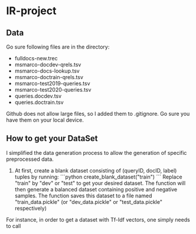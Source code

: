 # IR-project
## Data
Go sure following files are in the directory:    
- fulldocs-new.trec    
- msmarco-docdev-qrels.tsv
- msmarco-docs-lookup.tsv
- msmarco-doctrain-qrels.tsv
- msmarco-test2019-queries.tsv
- msmarco-test2020-queries.tsv
- queries.docdev.tsv
- queries.doctrain.tsv

Github does not allow large files, so I added them to .gitignore. Go sure you have them on your local device.

## How to get your DataSet
I simplified the data generation process to allow the generation of specific preprocessed data. 

1. At first, create a blank dataset consisting of (queryID, docID, label) tuples by running:
  ´´´python
  create_blank_dataset("train")
  ´´´
  Replace "train" by "dev" or "test" to get your desired dataset. The function will then generate a balanced dataset containing positive and negative samples. The function saves this dataset to a file named "train_data.pickle" (or "dev_data.pickle" or "test_data.pickle" respectively)


For instance, in order to get a dataset with Tf-Idf vectors, one simply needs to call

